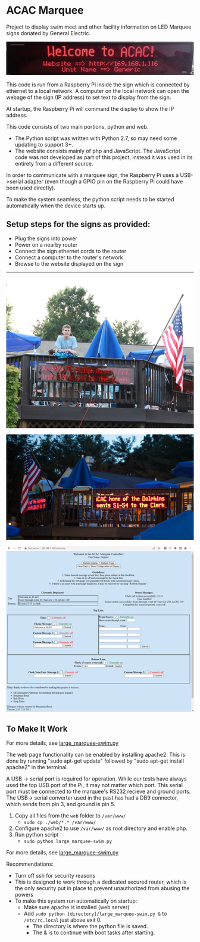 # ACAC Marquee
Project to display swim meet and other facility information on LED Marquee signs donated by General Electric. 

![Sign Initial Setup Image](Media/Sign_setup_image.jpg)

This code is run from a Raspberry Pi inside the sign which is connected by ethernet to a local network. A computer on the local network can open the webage of the sign (IP address) to set text to display from the sign.

At startup, the Raspberry Pi will command the display to show the IP address.

This code consists of two main portions, python and web.
- The Python script was written with Python 2.7, so may need some updating to support 3+.
- The website consists mainly of php and JavaScript. The JavaScript code was not developed as part of this project, instead it was used in its entirety from a different source.

In order to communicate with a marquee sign, the Raspberry Pi uses a USB->serial adapter (even though a GPIO pin on the Raspberry Pi could have been used directly).

To make the system seamless, the python script needs to be started automatically when the device starts up.

## Setup steps for the signs as provided:
- Plug the signs into power
- Power on a nearby router
- Connect the sign ethernet cords to the router
- Connect a computer to the router's network
- Browse to the website displayed on the sign


---
![Daytime Image](Media/2013-June%20IMG_4157_edited-1.jpg)

![Nighttime Image](Media/2013-June%20IMG_4161_edited-1.jpg)

![Website Screenshot](Media/Marquee_Website_Screenshot.png)

## To Make It Work
For more details, see [large_marquee-swim.py](python/large_marquee-swim.py)

The web page functionality can be enabled by installing apache2.
This is done by running "sudo apt-get update" followed by "sudo apt-get install apache2" in the terminal.

A USB -> serial port is required for operation. While our tests have always used the top USB port of the Pi, it may not matter which port.
This serial port must be connected to the marquee's RS232 recieve and ground ports.
The USB-> serial converter used in the past has had a DB9 connector, which sends from pin 3, and ground is pin 5.

1. Copy all files from the `web` folder to `/var/www/`
   - `sudo cp ./web/*.* /var/www/`
2. Configure apache2 to use `/var/www/` as root directory and enable php.
2. Run python script
   - `sudo python large_marquee-swim.py`

For more details, see [large_marquee-swim.py](python/large_marquee-swim.py)

Recommendations:
- Turn off ssh for security reasons
- This is designed to work through a dedicated secured router, which is the only security put in place to prevent unauthorized from abusing the powers
- To make this system run automatically on startup:
   - Make sure apache is installed (web server)
   - Add `sudo python [directory]/large_marquee-swim.py &` to `/etc/rc.local` just above exit 0.
      - The directory is where the python file is saved.
      - The & is to continue with boot tasks after starting.
